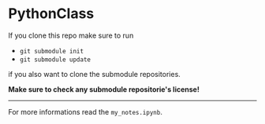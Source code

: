 # PythonClass

If you clone this repo make sure to run

- `git submodule init`
- `git submodule update`

if you also want to clone the submodule repositories.

**Make sure to check any submodule repositorie's license!**

---

For more informations read the `my_notes.ipynb`.
